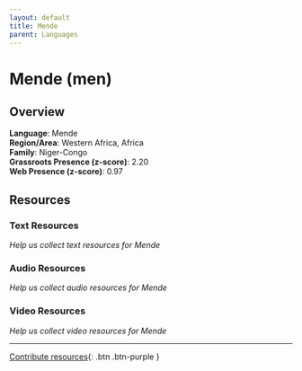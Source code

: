 ```yaml
---
layout: default
title: Mende
parent: Languages
---
```


# Mende (men)

## Overview

**Language**: Mende  
**Region/Area**: Western Africa, Africa  
**Family**: Niger-Congo  
**Grassroots Presence (z-score)**: 2.20  
**Web Presence (z-score)**: 0.97  

## Resources

### Text Resources
*Help us collect text resources for Mende*

### Audio Resources
*Help us collect audio resources for Mende*

### Video Resources
*Help us collect video resources for Mende*

---

[Contribute resources](https://forms.office.com/e/1SfLJx3u1r){: .btn .btn-purple }
